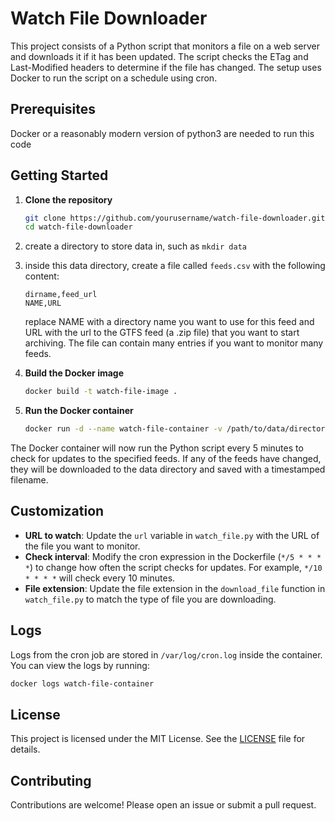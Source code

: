 # Watch File Downloader

This project consists of a Python script that monitors a file on a web server and downloads it if it has been updated. The script checks the ETag and Last-Modified headers to determine if the file has changed. The setup uses Docker to run the script on a schedule using cron.


## Prerequisites

Docker or a reasonably modern version of python3 are needed to run this code 

## Getting Started

1. **Clone the repository**

    ```sh
    git clone https://github.com/yourusername/watch-file-downloader.git
    cd watch-file-downloader
    ```
1. create a directory to store data in, such as `mkdir data`
1. inside this data directory, create a file called `feeds.csv` with the following content:
	```csv
	dirname,feed_url
	NAME,URL
	```
	replace NAME with a directory name you want to use for this feed and URL with the url to the GTFS feed (a .zip file) that you want to start archiving. The file can contain many entries if you want to monitor many feeds.

2. **Build the Docker image**

    ```sh
    docker build -t watch-file-image .
    ```

3. **Run the Docker container**

    ```sh
    docker run -d --name watch-file-container -v /path/to/data/directory:/app/data watch-file-image
    ```

The Docker container will now run the Python script every 5 minutes to check for updates to the specified feeds. If any of the feeds have changed, they will be downloaded to the data directory and saved with a timestamped filename.

## Customization

- **URL to watch**: Update the `url` variable in `watch_file.py` with the URL of the file you want to monitor.
- **Check interval**: Modify the cron expression in the Dockerfile (`*/5 * * * *`) to change how often the script checks for updates. For example, `*/10 * * * *` will check every 10 minutes.
- **File extension**: Update the file extension in the `download_file` function in `watch_file.py` to match the type of file you are downloading.

## Logs

Logs from the cron job are stored in `/var/log/cron.log` inside the container. You can view the logs by running:

```sh
docker logs watch-file-container
```

## License

This project is licensed under the MIT License. See the [LICENSE](LICENSE.md) file for details.

## Contributing

Contributions are welcome! Please open an issue or submit a pull request.
